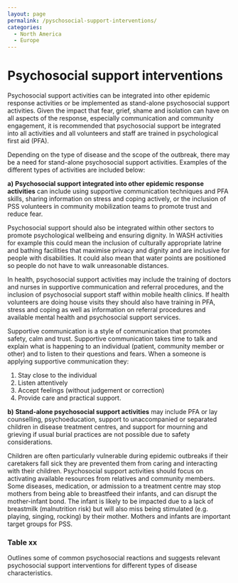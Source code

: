 ```yaml
---
layout: page
permalink: /pyschosocial-support-interventions/
categories:
  - North America
  - Europe
---
```


# Psychosocial support interventions

Psychosocial support activities can be integrated into other epidemic response activities or be implemented as stand-alone psychosocial support activities. Given the impact that fear, grief, shame and isolation can have on all aspects of the response, especially communication and community engagement, it is recommended that psychosocial support be integrated into all activities and all volunteers and staff are trained in psychological first aid (PFA).

Depending on the type of disease and the scope of the outbreak, there may be a need for stand-alone psychosocial support activities. Examples of the different types of activities are included below:

**a)** **Psychosocial support integrated into other epidemic response activities** can include using supportive communication techniques and PFA skills, sharing information on stress and coping actively, or the inclusion of PSS volunteers in community mobilization teams to promote trust and reduce fear. 

Psychosocial support should also be integrated within other sectors to promote psychological wellbeing and ensuring dignity. In WASH activities for example this could mean the inclusion of culturally appropriate latrine and bathing facilities that maximise privacy and dignity and are inclusive for people with disabilities. It could also mean that water points are positioned so people do not have to walk unreasonable distances. 

In health, psychosocial support activities may include the training of doctors and nurses in supportive communication and referral procedures, and the inclusion of psychosocial support staff within mobile health clinics. If health volunteers are doing house visits they should also have training in PFA, stress and coping as well as information on referral procedures and available mental health and psychosocial support services.        

​Supportive communication is a style of communication that promotes safety, calm and trust. Supportive communication takes time to talk and explain what is happening to an individual (patient, community member or other) and to listen to their questions and fears. When a someone is applying supportive communication they:  

1. Stay close to the individual  
2. Listen attentively    
3. Accept feelings (without judgement or correction)
4. Provide care and practical support.          
 
**b)** **Stand-alone psychosocial support activities** may include PFA or lay counselling, psychoeducation, support to unaccompanied or separated children in disease treatment centres, and support for mourning and grieving if usual burial practices are not possible due to safety considerations.

Children are often particularly vulnerable during epidemic outbreaks if their caretakers fall sick they are prevented them from caring and interacting with their children. Psychosocial support activities should focus on activating available resources from relatives and community members. Some diseases, medication, or admission to a treatment centre may stop mothers from being able to breastfeed their infants, and can disrupt the mother-infant bond. The infant is likely to be impacted due to a lack of breastmilk (malnutrition risk) but will also miss being stimulated (e.g. playing, singing, rocking) by their mother. Mothers and infants are important target groups for PSS.

### Table xx

Outlines some of common psychosocial reactions and suggests relevant psychosocial support interventions for different types of disease characteristics.

